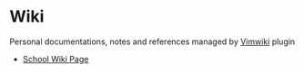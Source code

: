 # Wiki

Personal documentations, notes and references managed by [Vimwiki](https://github.com/vimwiki/vimwiki) plugin

- [School Wiki Page](https://marklcrns.github.io/wiki/school/html/index.html)
